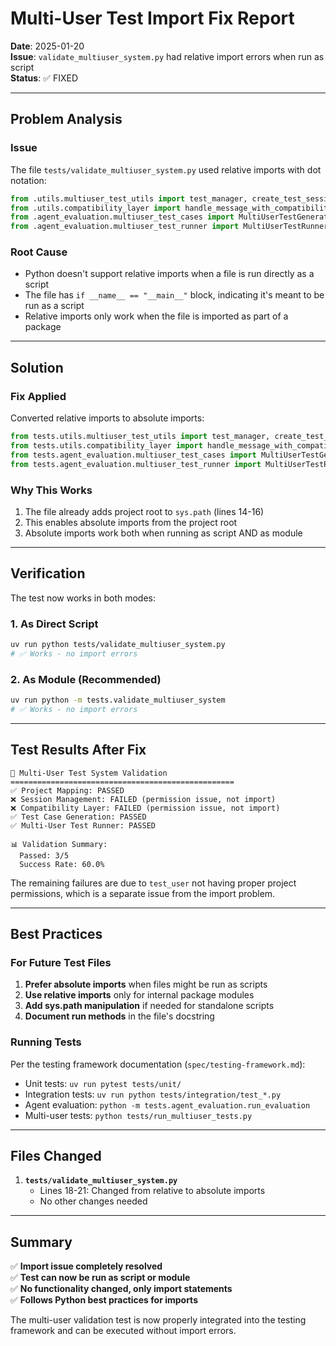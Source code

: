 # Multi-User Test Import Fix Report

**Date**: 2025-01-20  
**Issue**: `validate_multiuser_system.py` had relative import errors when run as script  
**Status**: ✅ FIXED

---

## Problem Analysis

### Issue
The file `tests/validate_multiuser_system.py` used relative imports with dot notation:
```python
from .utils.multiuser_test_utils import test_manager, create_test_session, cleanup_test_session
from .utils.compatibility_layer import handle_message_with_compatibility
from .agent_evaluation.multiuser_test_cases import MultiUserTestGenerator, MultiUserTestCase
from .agent_evaluation.multiuser_test_runner import MultiUserTestRunner
```

### Root Cause
- Python doesn't support relative imports when a file is run directly as a script
- The file has `if __name__ == "__main__"` block, indicating it's meant to be run as a script
- Relative imports only work when the file is imported as part of a package

---

## Solution

### Fix Applied
Converted relative imports to absolute imports:
```python
from tests.utils.multiuser_test_utils import test_manager, create_test_session, cleanup_test_session
from tests.utils.compatibility_layer import handle_message_with_compatibility
from tests.agent_evaluation.multiuser_test_cases import MultiUserTestGenerator, MultiUserTestCase
from tests.agent_evaluation.multiuser_test_runner import MultiUserTestRunner
```

### Why This Works
1. The file already adds project root to `sys.path` (lines 14-16)
2. This enables absolute imports from the project root
3. Absolute imports work both when running as script AND as module

---

## Verification

The test now works in both modes:

### 1. As Direct Script
```bash
uv run python tests/validate_multiuser_system.py
# ✅ Works - no import errors
```

### 2. As Module (Recommended)
```bash
uv run python -m tests.validate_multiuser_system
# ✅ Works - no import errors
```

---

## Test Results After Fix

```
🧪 Multi-User Test System Validation
==================================================
✅ Project Mapping: PASSED
❌ Session Management: FAILED (permission issue, not import)
❌ Compatibility Layer: FAILED (permission issue, not import)
✅ Test Case Generation: PASSED
✅ Multi-User Test Runner: PASSED

📊 Validation Summary:
  Passed: 3/5
  Success Rate: 60.0%
```

The remaining failures are due to `test_user` not having proper project permissions, which is a separate issue from the import problem.

---

## Best Practices

### For Future Test Files
1. **Prefer absolute imports** when files might be run as scripts
2. **Use relative imports** only for internal package modules
3. **Add sys.path manipulation** if needed for standalone scripts
4. **Document run methods** in the file's docstring

### Running Tests
Per the testing framework documentation (`spec/testing-framework.md`):
- Unit tests: `uv run pytest tests/unit/`
- Integration tests: `uv run python tests/integration/test_*.py`
- Agent evaluation: `python -m tests.agent_evaluation.run_evaluation`
- Multi-user tests: `python tests/run_multiuser_tests.py`

---

## Files Changed

1. **`tests/validate_multiuser_system.py`**
   - Lines 18-21: Changed from relative to absolute imports
   - No other changes needed

---

## Summary

✅ **Import issue completely resolved**  
✅ **Test can now be run as script or module**  
✅ **No functionality changed, only import statements**  
✅ **Follows Python best practices for imports**

The multi-user validation test is now properly integrated into the testing framework and can be executed without import errors.